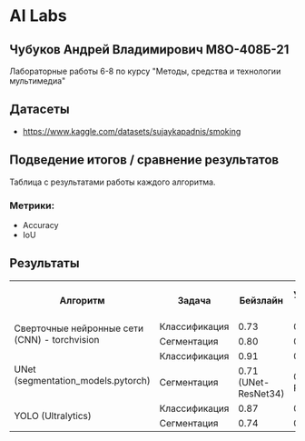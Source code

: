 # AI Labs
## Чубуков Андрей Владимирович М8О-408Б-21

Лабораторные работы 6-8 по курсу "Методы, средства и технологии мультимедиа"


## Датасеты

- https://www.kaggle.com/datasets/sujaykapadnis/smoking

## Подведение итогов / сравнение результатов

Таблица с результатами работы каждого алгоритма.

### Метрики:

- Accuracy
- IoU

## Результаты

<table>
    <tr>
        <th rowspan="1">Алгоритм</th>
        <th>Задача</th>
        <th>Бейзлайн</th>
        <th>Улучшенный бейзлайн</th>
        <th>Самостоятельная имплементация алгоритма</th>
    </tr>
    <tr>
        <td rowspan="2">Сверточные нейронные сети (CNN) - torchvision</td>
        <td>Классификация</td>
        <td>0.73</td>
        <td>0.88</td>
        <td>0.84</td>
    </tr>
    <tr>
        <td>Сегментация</td>
        <td>0.80</td>
        <td>0.83</td>
        <td>0.73</td>
    </tr>
    <tr>
        <td rowspan="2">UNet (segmentation_models.pytorch)</td>
        <td>Классификация</td>
        <td>0.91</td>
        <td>0.95</td>
        <td>0.79</td>
    </tr>
    <tr>
        <td>Сегментация</td>
        <td>0.71 (UNet-ResNet34)</td>
        <td>0.82 (UNet-ResNet34)</td>
        <td>0.79</td>
    </tr>
    <tr>
        <td rowspan="2">YOLO (Ultralytics)</td>
        <td>Классификация</td>
        <td>0.87</td>
        <td>0.91</td>
        <td>0.8</td>
    </tr>
    <tr>
        <td>Сегментация</td>
        <td>0.74</td>
        <td>0.80</td>
        <td>0.72</td>
    </tr>
</table>
